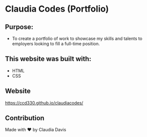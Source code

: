 # Claudia Codes (Portfolio)

## Purpose: 
* To create a portfolio of work to showcase my skills and talents to employers looking to fill a full-time position.


## This website was built with:
* HTML
* CSS

## Website

https://ccd330.github.io/claudiacodes/

## Contribution
Made with ❤️ by Claudia Davis
